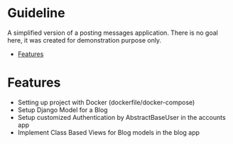 # Guideline
A simplified version of a posting messages application. There is no goal here, it was created for demonstration purpose only.

- [Features](#Features)


# Features
- Setting up project with Docker (dockerfile/docker-compose)
- Setup Django Model for a Blog 
- Setup customized Authentication by AbstractBaseUser in the accounts app
- Implement Class Based Views for Blog models in the blog app
